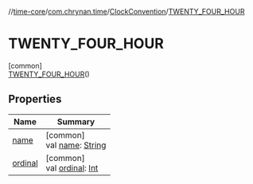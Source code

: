 //[time-core](../../../../index.md)/[com.chrynan.time](../../index.md)/[ClockConvention](../index.md)/[TWENTY_FOUR_HOUR](index.md)

# TWENTY_FOUR_HOUR

[common]\
[TWENTY_FOUR_HOUR](index.md)()

## Properties

| Name | Summary |
|---|---|
| [name](name.md) | [common]<br>val [name](name.md): [String](https://kotlinlang.org/api/latest/jvm/stdlib/kotlin/-string/index.html) |
| [ordinal](ordinal.md) | [common]<br>val [ordinal](ordinal.md): [Int](https://kotlinlang.org/api/latest/jvm/stdlib/kotlin/-int/index.html) |
